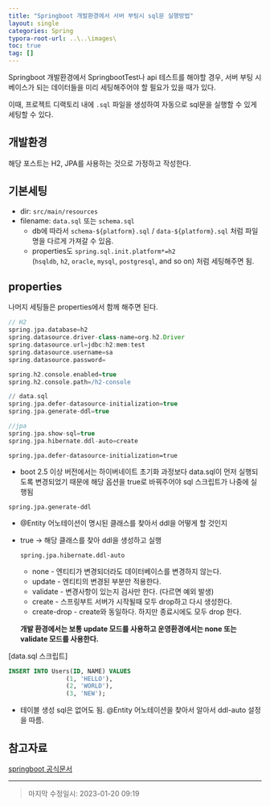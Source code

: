 ```yaml
---
title: "Springboot 개발환경에서 서버 부팅시 sql문 실행방법"
layout: single
categories: Spring
typora-root-url: ..\..\images\
toc: true
tag: []
---
```




Springboot 개발환경에서 SpringbootTest나 api 테스트를 해야할 경우, 서버 부팅 시 베이스가 되는 데이터들을 미리 세팅해주어야 할 필요가 있을 때가 있다.

이때, 프로젝트 디랙토리 내에 `.sql` 파일을 생성하여 자동으로 sql문을 실행할 수 있게 세팅할 수 있다.


## 개발환경

해당 포스트는 H2, JPA를 사용하는 것으로 가정하고 작성한다.

## 기본세팅

- dir: `src/main/resources`
- filename: `data.sql` 또는 `schema.sql`
  - db에 따라서 `schema-${platform}.sql` / `data-${platform}.sql` 처럼 파일명을 다르게 가져갈 수 있음.
  - properties도 `spring.sql.init.platform*=h2`
    (`hsqldb`, `h2`, `oracle`, `mysql`, `postgresql`, and so on) 처럼 세팅해주면 됨.

## properties

나머지 세팅들은 properties에서 함께 해주면 된다.

```groovy
// H2
spring.jpa.database=h2
spring.datasource.driver-class-name=org.h2.Driver
spring.datasource.url=jdbc:h2:mem:test
spring.datasource.username=sa
spring.datasource.password=

spring.h2.console.enabled=true
spring.h2.console.path=/h2-console

// data.sql
spring.jpa.defer-datasource-initialization=true 
spring.jpa.generate-ddl=true

//jpa
spring.jpa.show-sql=true
spring.jpa.hibernate.ddl-auto=create
```

`spring.jpa.defer-datasource-initialization=true`

- boot 2.5 이상 버전에서는 하이버네이트 초기화 과정보다 data.sql이 먼저 실행되도록 변경되었기 때문에 해당 옵션을 true로 바꿔주어야 sql 스크립트가 나중에 실행됨

`spring.jpa.generate-ddl`

- @Entity 어노테이션이 명시된 클래스를 찾아서 ddl을 어떻게 할 것인지
- true → 해당 클래스를 찾아 ddl을 생성하고 실행
    
    `spring.jpa.hibernate.ddl-auto`
    
    - none - 엔티티가 변경되더라도 데이터베이스를 변경하지 않는다.
    - update - 엔티티의 변경된 부분만 적용한다.
    - validate - 변경사항이 있는지 검사만 한다. (다르면 예외 발생)
    - create - 스프링부트 서버가 시작될때 모두 drop하고 다시 생성한다.
    - create-drop - create와 동일하다. 하지만 종료시에도 모두 drop 한다.
    
    **개발 환경에서는 보통 update 모드를 사용하고 운영환경에서는 none 또는 validate 모드를 사용한다.**


[data.sql 스크립트]
```sql
INSERT INTO Users(ID, NAME) VALUES
                (1, 'HELLO'),
                (2, 'WORLD'),
                (3, 'NEW');
```
- 테이블 생성 sql은 없어도 됨. @Entity 어노테이션을 찾아서 알아서 ddl-auto 설정을 따름.

## 참고자료
[springboot 공식문서](https://docs.spring.io/spring-boot/docs/current/reference/html/howto.html#howto.data-initialization)


------

> 마지막 수정일시: 2023-01-20 09:19
